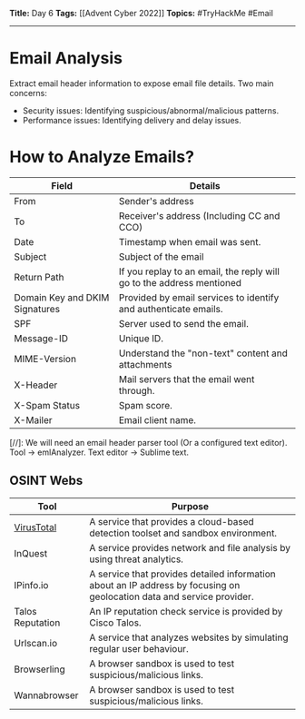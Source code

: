 **Title:** Day 6
**Tags:** [[Advent Cyber 2022]]
**Topics:** #TryHackMe #Email

---
# Email Analysis
Extract email header information to expose email file details. Two main concerns:
- Security issues: Identifying suspicious/abnormal/malicious patterns.
- Performance issues: Identifying delivery and delay issues.

# How to Analyze Emails?
| Field | Details |
| --- | --- |
| From | Sender's address |
| To | Receiver's address (Including CC and CCO) |
| Date | Timestamp when email was sent. |
| Subject | Subject of the email |
| Return Path | If you replay to an email, the reply will go to the address mentioned |
| Domain Key and DKIM Signatures | Provided by email services to identify and authenticate emails. |
| SPF | Server used to send the email. |
| Message-ID | Unique ID. |
| MIME-Version | Understand the "non-text" content and attachments |
| X-Header | Mail servers that the email went through. |
| X-Spam Status | Spam score. |
| X-Mailer | Email client name. |

[//]: We will need an email header parser tool (Or a configured text editor). Tool → emlAnalyzer. Text editor → Sublime text.

## OSINT Webs
| Tool | Purpose |
| --- | --- |
| [VirusTotal](https://www.virustotal.com/gui/home/upload) | A service that provides a cloud-based detection toolset and sandbox environment. |
| InQuest | A service provides network and file analysis by using threat analytics. |  
| IPinfo.io | A service that provides detailed information about an IP address by focusing on geolocation data and service provider. |
| Talos Reputation | An IP reputation check service is provided by Cisco Talos. |
| Urlscan.io | A service that analyzes websites by simulating regular user behaviour. |
| Browserling | A browser sandbox is used to test suspicious/malicious links. | 
| Wannabrowser | A browser sandbox is used to test suspicious/malicious links. |
 
